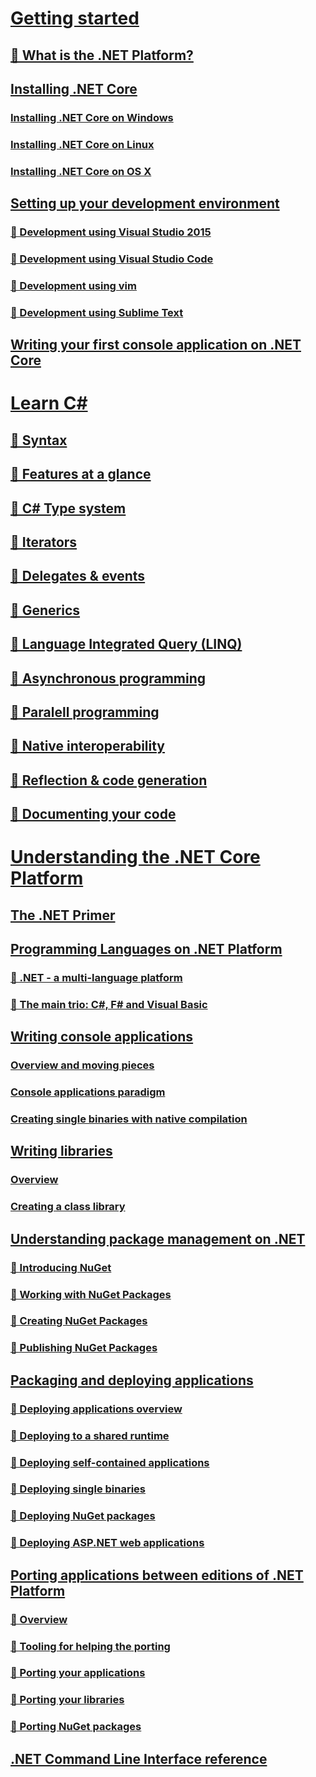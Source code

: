 # [Getting started](getting-started/index.md)
## [🔧 What is the .NET Platform?](getting-started/what-is-dotnet.md)
## [Installing .NET Core](getting-started/installing/index.md)
### [Installing .NET Core on Windows](getting-started/installing/installing-core-windows.md)
### [Installing .NET Core on Linux](getting-started/installing/installing-core-linux.md)
### [Installing .NET Core on OS X](getting-started/installing/installing-core-osx.md)
## [Setting up your development environment](getting-started/devenv/index.md)
### [🔧 Development using Visual Studio 2015](getting-started/devenv/using-visual-studio.md)
### [🔧 Development using Visual Studio Code](getting-started/devenv/using-visual-studio-code.md)
### [🔧 Development using vim](getting-started/devenv/using-vim.md)
### [🔧 Development using Sublime Text](getting-started/devenv/using-sublime.md)
## [Writing your first console application on .NET Core](getting-started/first-console-app.md)
# [Learn C#](languages/csharp/index.md)
## [🔧 Syntax](languages/csharp/syntax.md)
## [🔧 Features at a glance](languages/csharp/features.md)
## [🔧 C# Type system](languages/csharp/type-system.md)
## [🔧 Iterators](languages/csharp/iterators.md)
## [🔧 Delegates & events](languages/csharp/delegates-events.md)
## [🔧 Generics](languages/csharp/generics.md)
## [🔧 Language Integrated Query (LINQ)](languages/csharp/linq.md)
## [🔧 Asynchronous programming](languages/csharp/async.md)
## [🔧 Paralell programming](languages/csharp/parallel.md)
## [🔧 Native interoperability](languages/csharp/interop.md)
## [🔧 Reflection & code generation](languages/csharp/reflection.md)
## [🔧 Documenting your code](languages/csharp/codedoc.md)
# [Understanding the .NET Core Platform](index.md)
## [The .NET Primer](concepts/primer.md)
## [Programming Languages on .NET Platform](languages/index.md)
### [🔧 .NET - a multi-language platform](languages/overview.md)
### [🔧 The main trio: C#, F# and Visual Basic ](languages/main-trio.md)
## [Writing console applications](console/index.md)
### [ Overview and moving pieces](console/overview.md)
### [ Console applications paradigm](console/paradigm.md)
### [ Creating single binaries with native compilation](console/single-binaries.md)
## [Writing libraries](libraries/index.md)
### [ Overview](libraries/overview.md)
### [ Creating a class library](libraries/creating-class-library.md)
## [Understanding package management on .NET](packaging/index.md)
### [🔧 Introducing NuGet](packaging/overview.md)
### [🔧 Working with NuGet Packages](packaging/working-with-nuget-packages.md)
### [🔧 Creating NuGet Packages](packaging/creating-nuget-packages.md)
### [🔧 Publishing NuGet Packages](packaging/publishing-nuget-packages.md)
## [Packaging and deploying applications](deployment/index.md)
### [🔧 Deploying applications overview](deployment/overview.md)
### [🔧 Deploying to a shared runtime](deployment/shared-runtime.md)
### [🔧 Deploying self-contained applications](deployment/self-contained-apps.md)
### [🔧 Deploying single binaries](deployment/single-binaries.md)
### [🔧 Deploying NuGet packages](deployment/nuget-packages.md)
### [🔧 Deploying ASP.NET web applications](deployment/aspnet-applications.md)
## [Porting applications between editions of .NET Platform](porting/index.md)
### [🔧 Overview](porting/overview.md)
### [🔧 Tooling for helping the porting](porting/tooling.md)
### [🔧 Porting your applications](porting/applications.md)
### [🔧 Porting your libraries](porting/libraries.md)
### [🔧 Porting NuGet packages](porting/nuget-packages.md)
## [.NET Command Line Interface reference](cli/index.md)
